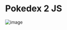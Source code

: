 # Pokedex 2 JS

![image](https://github.com/profeMelola/LM-09-2023-24/assets/91023374/406a0083-055a-4af9-9d24-70d1452f6c90)

